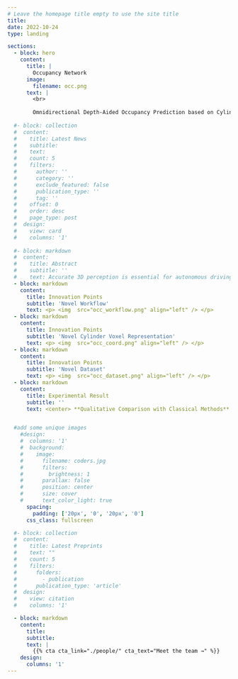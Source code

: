 ```yaml
---
# Leave the homepage title empty to use the site title
title:
date: 2022-10-24
type: landing

sections:
  - block: hero
    content:
      title: |
        Occupancy Network
      image:
        filename: occ.png
      text: |
        <br>
        
        Omnidirectional Depth-Aided Occupancy Prediction based on Cylindrical Voxel for Autonomous Driving
  
  #- block: collection
  #  content:
  #    title: Latest News
  #    subtitle:
  #    text:
  #    count: 5
  #    filters:
  #      author: ''
  #      category: ''
  #      exclude_featured: false
  #      publication_type: ''
  #      tag: ''
  #    offset: 0
  #    order: desc
  #    page_type: post
  #  design:
  #    view: card
  #    columns: '1'
  
  #- block: markdown
  #  content:
  #    title: Abstract
  #    subtitle: ''
  #    text: Accurate 3D perception is essential for autonomous driving. Traditional methods often struggle with geometric ambiguity and slow convergence due to a lack of geometric prior. To address this challenge, we use omnidirectional depth estimation, which is generated by our lab's XXXNET, to introduce geometric prior. Based on the depth information, We propose a cylindrical voxel-based Sketch-Coloring framework. Additionally, our approach introduces a cylindrical voxel representation based on polar coordinate, better aligning with the radial nature of panoramic camera views. This representation adjusts voxel density according to distance, boosting the performance of close proximity. We also build a virtual scene dataset with six fisheye cameras, addressing the lack of fisheye camera dataset in autonomous driving tasks. Experimental results demonstrate that our Sketch-Coloring network significantly enhances 3D perception performance, especially in nearby regions, which makes our method a promising solution for autonomous driving perception.
  - block: markdown
    content:
      title: Innovation Points
      subtitle: 'Novel Workflow'
      text: <p> <img  src="occ_workflow.png" align="left" /> </p>
  - block: markdown
    content:
      title: Innovation Points
      subtitle: 'Novel Cylinder Voxel Representation'
      text: <p> <img  src="occ_coord.png" align="left" /> </p>    
  - block: markdown
    content:
      title: Innovation Points
      subtitle: 'Novel Dataset'
      text: <p> <img  src="occ_dataset.png" align="left" /> </p>    
  - block: markdown
    content:
      title: Experimental Result
      subtitle: ''
      text: <center> **Qualitative Comparison with Classical Methods** </center> <p> <img  src="occ_compare.png" align="left" /> Even in less voxels, we have achieved better reconstruction results, especially at close range. </p> <center> **Demo Video** </center> <center> It will be displayed later! </center>


  #add some unique images
    #design:
    #  columns: '1'
    #  background:
    #    image: 
    #      filename: coders.jpg
    #      filters:
    #        brightness: 1
    #      parallax: false
    #      position: center
    #      size: cover
    #      text_color_light: true
      spacing:
        padding: ['20px', '0', '20px', '0']
      css_class: fullscreen

  #- block: collection
  #  content:
  #    title: Latest Preprints
  #    text: ""
  #    count: 5
  #    filters:
  #      folders:
  #        - publication
  #      publication_type: 'article'
  #  design:
  #    view: citation
  #    columns: '1'

  - block: markdown
    content:
      title:
      subtitle:
      text: |
        {{% cta cta_link="./people/" cta_text="Meet the team →" %}}
    design:
      columns: '1'
---
```

